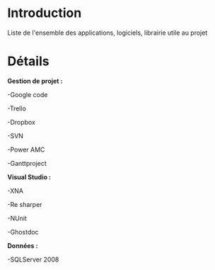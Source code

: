 # Introduction #

Liste de l'ensemble des applications, logiciels, librairie utile au projet


# Détails #

**Gestion de projet :**

-Google code

-Trello

-Dropbox

-SVN

-Power AMC

-Ganttproject

**Visual Studio :**

-XNA

-Re sharper

-NUnit

-Ghostdoc

**Données :**

-SQLServer 2008